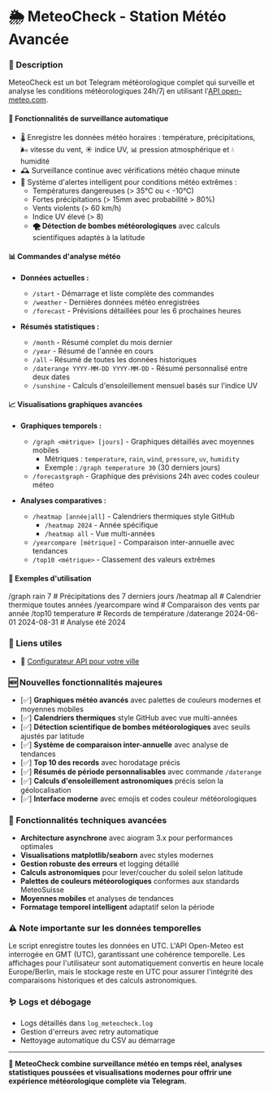 # 🌦 MeteoCheck - Station Météo Avancée

### 📌 Description
MeteoCheck est un bot Telegram météorologique complet qui surveille et analyse les conditions météorologiques 24h/7j en utilisant l'[API open-meteo.com](https://open-meteo.com/en/docs).

#### 🔄 Fonctionnalités de surveillance automatique
* 🌡️ Enregistre les données météo horaires : température, précipitations, 🌬️ vitesse du vent, ☀️ indice UV, 📊 pression atmosphérique et 💧 humidité
* 🕰️ Surveillance continue avec vérifications météo chaque minute
* 🚨 Système d'alertes intelligent pour conditions météo extrêmes :
  * Températures dangereuses (> 35°C ou < -10°C)
  * Fortes précipitations (> 15mm avec probabilité > 80%)
  * Vents violents (> 60 km/h)
  * Indice UV élevé (> 8)
  * **🌪️ Détection de bombes météorologiques** avec calculs scientifiques adaptés à la latitude

#### 📊 Commandes d'analyse météo
* **Données actuelles :**
  * `/start` - Démarrage et liste complète des commandes
  * `/weather` - Dernières données météo enregistrées
  * `/forecast` - Prévisions détaillées pour les 6 prochaines heures

* **Résumés statistiques :**
  * `/month` - Résumé complet du mois dernier
  * `/year` - Résumé de l'année en cours
  * `/all` - Résumé de toutes les données historiques
  * `/daterange YYYY-MM-DD YYYY-MM-DD` - Résumé personnalisé entre deux dates
  * `/sunshine` - Calculs d'ensoleillement mensuel basés sur l'indice UV

#### 📈 Visualisations graphiques avancées
* **Graphiques temporels :**
  * `/graph <métrique> [jours]` - Graphiques détaillés avec moyennes mobiles
    * Métriques : `temperature`, `rain`, `wind`, `pressure`, `uv`, `humidity`
    * Exemple : `/graph temperature 30` (30 derniers jours)
  * `/forecastgraph` - Graphique des prévisions 24h avec codes couleur méteo

* **Analyses comparatives :**
  * `/heatmap [année|all]` - Calendriers thermiques style GitHub
    * `/heatmap 2024` - Année spécifique
    * `/heatmap all` - Vue multi-années
  * `/yearcompare [métrique]` - Comparaison inter-annuelle avec tendances
  * `/top10 <métrique>` - Classement des valeurs extrêmes

#### 🎯 Exemples d'utilisation
/graph rain 7          # Précipitations des 7 derniers jours
/heatmap all           # Calendrier thermique toutes années
/yearcompare wind      # Comparaison des vents par année
/top10 temperature     # Records de température
/daterange 2024-06-01 2024-08-31  # Analyse été 2024

### 🔗 Liens utiles
* 🔗 [Configurateur API pour votre ville](https://open-meteo.com/en/docs)

### 🆕 Nouvelles fonctionnalités majeures
* [✅] **Graphiques météo avancés** avec palettes de couleurs modernes et moyennes mobiles
* [✅] **Calendriers thermiques** style GitHub avec vue multi-années
* [✅] **Détection scientifique de bombes météorologiques** avec seuils ajustés par latitude
* [✅] **Système de comparaison inter-annuelle** avec analyse de tendances
* [✅] **Top 10 des records** avec horodatage précis
* [✅] **Résumés de période personnalisables** avec commande `/daterange`
* [✅] **Calculs d'ensoleillement astronomiques** précis selon la géolocalisation
* [✅] **Interface moderne** avec emojis et codes couleur météorologiques

### 🚀 Fonctionnalités techniques avancées
* **Architecture asynchrone** avec aiogram 3.x pour performances optimales
* **Visualisations matplotlib/seaborn** avec styles modernes
* **Gestion robuste des erreurs** et logging détaillé
* **Calculs astronomiques** pour lever/coucher du soleil selon latitude
* **Palettes de couleurs météorologiques** conformes aux standards MeteoSuisse
* **Moyennes mobiles** et analyses de tendances
* **Formatage temporel intelligent** adaptatif selon la période

### ⚠️ Note importante sur les données temporelles
Le script enregistre toutes les données en UTC. L'API Open-Meteo est interrogée en GMT (UTC), garantissant une cohérence temporelle. Les affichages pour l'utilisateur sont automatiquement convertis en heure locale Europe/Berlin, mais le stockage reste en UTC pour assurer l'intégrité des comparaisons historiques et des calculs astronomiques.

### 🪱 Logs et débogage
* Logs détaillés dans `log_meteocheck.log`
* Gestion d'erreurs avec retry automatique
* Nettoyage automatique du CSV au démarrage

---

**🎯 MeteoCheck combine surveillance météo en temps réel, analyses statistiques poussées et visualisations modernes pour offrir une expérience météorologique complète via Telegram.**
